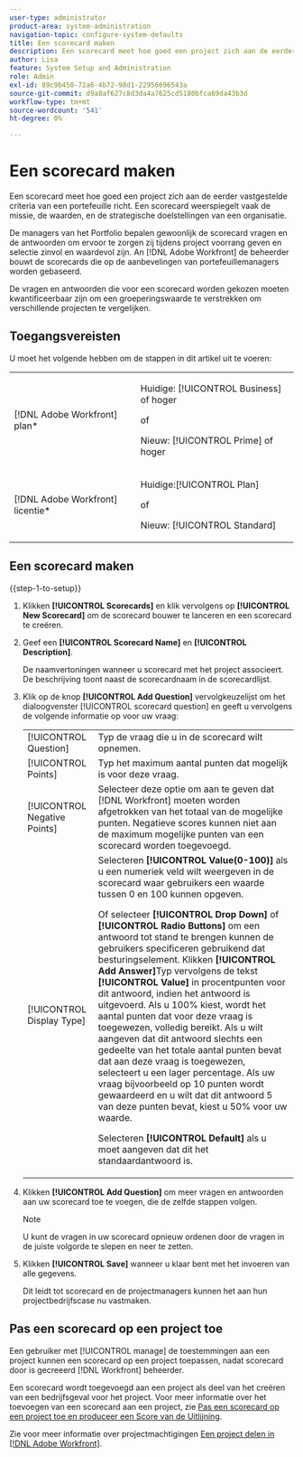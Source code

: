 ```yaml
---
user-type: administrator
product-area: system-administration
navigation-topic: configure-system-defaults
title: Een scorecard maken
description: Een scorecard meet hoe goed een project zich aan de eerder vastgestelde criteria van een portefeuille richt. Een scorecard weerspiegelt vaak de missie, de waarden, en de strategische doelstellingen van een organisatie.De managers van het Portfolio bepalen gewoonlijk de scorecardvragen en de antwoorden om ervoor te zorgen zij zinvol en waardevol tijdens projectprioriteit en selectie zijn. An [!DNL Adobe Workfront] de beheerder bouwt de scorecards die op de aanbevelingen van portefeuillemanagers worden gebaseerd.
author: Lisa
feature: System Setup and Administration
role: Admin
exl-id: 89c9b450-72a6-4b72-98d1-22956696543a
source-git-commit: d9a8af627c8d3da4a7625cd5180bfca69da43b3d
workflow-type: tm+mt
source-wordcount: '541'
ht-degree: 0%

---
```


# Een scorecard maken

<!--Audited: 01/2024-->

<!--DON'T DELETE, DRAFT OR HIDE THIS ARTICLE. IT IS LINKED TO THE PRODUCT, THROUGH THE CONTEXT SENSITIVE HELP LINKS.-->

Een scorecard meet hoe goed een project zich aan de eerder vastgestelde criteria van een portefeuille richt. Een scorecard weerspiegelt vaak de missie, de waarden, en de strategische doelstellingen van een organisatie.

De managers van het Portfolio bepalen gewoonlijk de scorecard vragen en de antwoorden om ervoor te zorgen zij tijdens project voorrang geven en selectie zinvol en waardevol zijn. An [!DNL Adobe Workfront] de beheerder bouwt de scorecards die op de aanbevelingen van portefeuillemanagers worden gebaseerd.

De vragen en antwoorden die voor een scorecard worden gekozen moeten kwantificeerbaar zijn om een groeperingswaarde te verstrekken om verschillende projecten te vergelijken.

## Toegangsvereisten

U moet het volgende hebben om de stappen in dit artikel uit te voeren:

<table style="table-layout:auto"> 
 <col> 
 <col> 
 <tbody> 
  <tr> 
   <td role="rowheader">[!DNL Adobe Workfront] plan*</td> 
   <td> <p>Huidige: [!UICONTROL Business] of hoger</p> 
   of
   <p>Nieuw: [!UICONTROL Prime] of hoger</p>
   </td> 
  </tr> 
  <tr> 
   <td role="rowheader">[!DNL Adobe Workfront] licentie*</td> 
   <td><p>Huidige:[!UICONTROL Plan]</p>
   of
   <p>Nieuw: [!UICONTROL Standard]</p>
   </td> 
  </tr> 
 </tbody> 
</table>

## Een scorecard maken

{{step-1-to-setup}}

1. Klikken **[!UICONTROL Scorecards]** en klik vervolgens op **[!UICONTROL New Scorecard]** om de scorecard bouwer te lanceren en een scorecard te creëren.

1. Geef een **[!UICONTROL Scorecard Name]** en **[!UICONTROL Description]**.

   De naamvertoningen wanneer u scorecard met het project associeert. De beschrijving toont naast de scorecardnaam in de scorecardlijst.

1. Klik op de knop **[!UICONTROL Add Question]** vervolgkeuzelijst om het dialoogvenster [!UICONTROL scorecard question] en geeft u vervolgens de volgende informatie op voor uw vraag:

   <table style="table-layout:auto"> 
    <col> 
    <col> 
    <tbody> 
     <tr> 
      <td role="rowheader">[!UICONTROL Question]</td> 
      <td>Typ de vraag die u in de scorecard wilt opnemen.</td> 
     </tr> 
     <tr> 
      <td role="rowheader">[!UICONTROL Points]</td> 
      <td>Typ het maximum aantal punten dat mogelijk is voor deze vraag.</td> 
     </tr> 
     <tr> 
      <td role="rowheader">[!UICONTROL Negative Points]</td> 
      <td>Selecteer deze optie om aan te geven dat [!DNL Workfront] moeten worden afgetrokken van het totaal van de mogelijke punten. Negatieve scores kunnen niet aan de maximum mogelijke punten van een scorecard worden toegevoegd.</td> 
     </tr> 
     <tr> 
      <td role="rowheader">[!UICONTROL Display Type]</td> 
      <td>Selecteren <strong>[!UICONTROL Value(0-100)]</strong> als u een numeriek veld wilt weergeven in de scorecard waar gebruikers een waarde tussen 0 en 100 kunnen opgeven.<p>Of selecteer <strong>[!UICONTROL Drop Down]</strong> of <strong>[!UICONTROL Radio Buttons]</strong> om een antwoord tot stand te brengen kunnen de gebruikers specificeren gebruikend dat besturingselement. Klikken <strong>[!UICONTROL Add Answer]</strong>Typ vervolgens de tekst <strong>[!UICONTROL Value]</strong> in procentpunten voor dit antwoord, indien het antwoord is uitgevoerd. Als u 100% kiest, wordt het aantal punten dat voor deze vraag is toegewezen, volledig bereikt. Als u wilt aangeven dat dit antwoord slechts een gedeelte van het totale aantal punten bevat dat aan deze vraag is toegewezen, selecteert u een lager percentage. Als uw vraag bijvoorbeeld op 10 punten wordt gewaardeerd en u wilt dat dit antwoord 5 van deze punten bevat, kiest u 50% voor uw waarde.</p>
      <p>Selecteren <strong>[!UICONTROL Default]</strong> als u moet aangeven dat dit het standaardantwoord is.</strong></p>
     </tr> 
    </tbody> 
   </table>

1. Klikken **[!UICONTROL Add Question]** om meer vragen en antwoorden aan uw scorecard toe te voegen, die de zelfde stappen volgen.

   >[!NOTE]
   >
   >U kunt de vragen in uw scorecard opnieuw ordenen door de vragen in de juiste volgorde te slepen en neer te zetten.

1. Klikken **[!UICONTROL Save]** wanneer u klaar bent met het invoeren van alle gegevens.

   Dit leidt tot scorecard en de projectmanagers kunnen het aan hun projectbedrijfscase nu vastmaken.

## Pas een scorecard op een project toe

Een gebruiker met [!UICONTROL manage] de toestemmingen aan een project kunnen een scorecard op een project toepassen, nadat scorecard door is gecreeerd [!DNL Workfront] beheerder.

Een scorecard wordt toegevoegd aan een project als deel van het creëren van een bedrijfsgeval voor het project. Voor meer informatie over het toevoegen van een scorecard aan een project, zie [Pas een scorecard op een project toe en produceer een Score van de Uitlijning](../../../manage-work/projects/define-a-business-case/apply-scorecard-to-project-to-generate-alignment-score.md).

Zie voor meer informatie over projectmachtigingen [Een project delen in [!DNL Adobe Workfront]](../../../workfront-basics/grant-and-request-access-to-objects/share-a-project.md).
